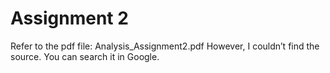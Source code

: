 # Assignment 2 #

Refer to the pdf file: Analysis_Assignment2.pdf 
However, I couldn’t find the source. You can search it in Google.


